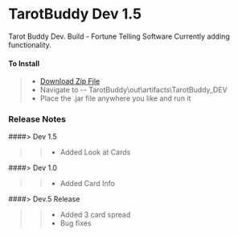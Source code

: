 TarotBuddy Dev 1.5
==================
Tarot Buddy Dev. Build - Fortune Telling Software
Currently adding functionality.

#### To Install
>* [Download Zip File](https://github.com/supaFool/TarotBuddy/archive/Dev-Release.zip)  
>* Navigate to -- TarotBuddy\out\artifacts\TarotBuddy_DEV  
>* Place the .jar file anywhere you like and run it  

### Release Notes

####> Dev 1.5
>>* Added Look at Cards

####> Dev 1.0
>>* Added Card Info

####> Dev.5 Release
>>* Added 3 card spread
>>* Bug fixes

